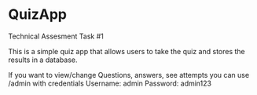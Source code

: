# QuizApp

Technical Assesment Task #1

This is a simple quiz app that allows users to take the quiz and stores the results in a database.

If you want to view/change Questions, answers, see attempts you can use /admin with credentials Username: admin Password: admin123
